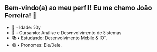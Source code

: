## Bem-vindo(a) ao meu perfil! Eu me chamo João Ferreira! 👋

- 🎉 • Idade: 20y
- 🔭 • Cursando: Análise e Desenvolvimento de Sistemas.
- 📚 • Estudando: Desenvolvimento Mobile & IOT.
- 😄 • Pronomes: Ele/Dele.
